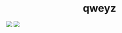<h1 align="center">qweyz</h1>
<a href="https://discord.com/users/1252070260451053633"><img src="https://lanyard.cnrad.dev/api/1252070260451053633?showDisplayName=true&theme=light" /></a>
<a href="https://tryhackme.com/r/p/qweyz"><img src="https://tryhackme.com/api/v2/badges/public-profile?userPublicId=3977760"/></a>


